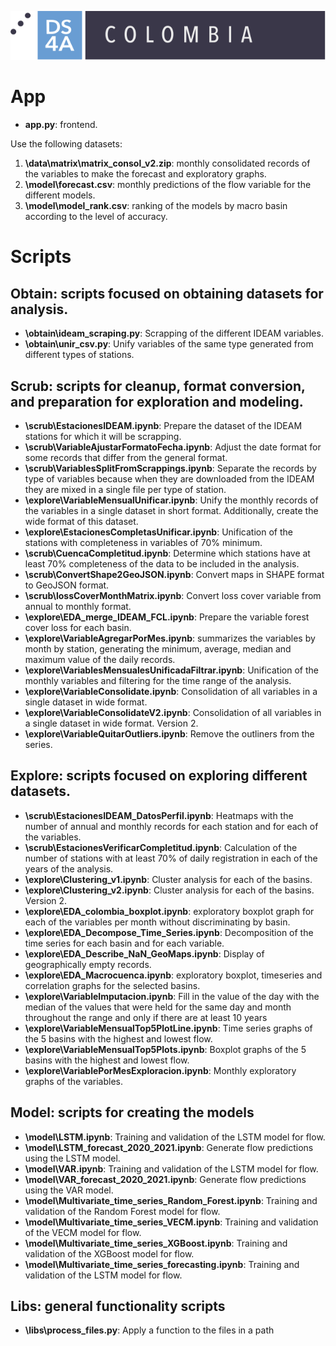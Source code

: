 ![DS4A2020](/FrontEnd/assets/img/DS4A.svg)

# App
+ **app.py**: frontend.

Use the following datasets:
1. **\data\matrix\matrix_consol_v2.zip**: monthly consolidated records of the variables to make the forecast and exploratory graphs.
2. **\model\forecast.csv**: monthly predictions of the flow variable for the different models.
3. **\model\model_rank.csv**: ranking of the models by macro basin according to the level of accuracy.

# Scripts
## Obtain: scripts focused on obtaining datasets for analysis.
- **\obtain\ideam_scraping.py**: Scrapping of the different IDEAM variables.
- **\obtain\unir_csv.py**: Unify variables of the same type generated from different types of stations.

## Scrub: scripts for cleanup, format conversion, and preparation for exploration and modeling.
- **\scrub\EstacionesIDEAM.ipynb**: Prepare the dataset of the IDEAM stations for which it will be scrapping.
- **\scrub\VariableAjustarFormatoFecha.ipynb**: Adjust the date format for some records that differ from the general format.
- **\scrub\VariablesSplitFromScrappings.ipynb**: Separate the records by type of variables because when they are downloaded from the IDEAM they are mixed in a single file per type of station.
- **\explore\VariableMensualUnificar.ipynb**: Unify the monthly records of the variables in a single dataset in short format. Additionally, create the wide format of this dataset.
- **\explore\EstacionesCompletasUnificar.ipynb**: Unification of the stations with completeness in variables of 70% minimum.
- **\scrub\CuencaCompletitud.ipynb**: Determine which stations have at least 70% completeness of the data to be included in the analysis.
- **\scrub\ConvertShape2GeoJSON.ipynb**: Convert maps in SHAPE format to GeoJSON format.
- **\scrub\lossCoverMonthMatrix.ipynb**: Convert loss cover variable from annual to monthly format.
- **\explore\EDA_merge_IDEAM_FCL.ipynb**: Prepare the variable forest cover loss for each basin.
- **\explore\VariableAgregarPorMes.ipynb**: summarizes the variables by month by station, generating the minimum, average, median and maximum value of the daily records.
- **\explore\VariablesMensualesUnificadaFiltrar.ipynb**: Unification of the monthly variables and filtering for the time range of the analysis.
- **\explore\VariableConsolidate.ipynb**: Consolidation of all variables in a single dataset in wide format.
- **\explore\VariableConsolidateV2.ipynb**: Consolidation of all variables in a single dataset in wide format. Version 2.
- **\explore\VariableQuitarOutliers.ipynb**: Remove the outliners from the series.

## Explore: scripts focused on exploring different datasets.
- **\scrub\EstacionesIDEAM_DatosPerfil.ipynb**: Heatmaps with the number of annual and monthly records for each station and for each of the variables.
- **\scrub\EstacionesVerificarCompletitud.ipynb**: Calculation of the number of stations with at least 70% of daily registration in each of the years of the analysis.
- **\explore\Clustering_v1.ipynb**: Cluster analysis for each of the basins.
- **\explore\Clustering_v2.ipynb**: Cluster analysis for each of the basins. Version 2.
- **\explore\EDA_colombia_boxplot.ipynb**: exploratory boxplot graph for each of the variables per month without discriminating by basin.
- **\explore\EDA_Decompose_Time_Series.ipynb**: Decomposition of the time series for each basin and for each variable.
- **\explore\EDA_Describe_NaN_GeoMaps.ipynb**: Display of geographically empty records.
- **\explore\EDA_Macrocuenca.ipynb**: exploratory boxplot, timeseries and correlation graphs for the selected basins.
- **\explore\VariableImputacion.ipynb**: Fill in the value of the day with the median of the values ​​that were held for the same day and month throughout the range and only if there are at least 10 years
- **\explore\VariableMensualTop5PlotLine.ipynb**: Time series graphs of the 5 basins with the highest and lowest flow.
- **\explore\VariableMensualTop5Plots.ipynb**: Boxplot graphs of the 5 basins with the highest and lowest flow.
- **\explore\VariablePorMesExploracion.ipynb**:  Monthly exploratory graphs of the variables.

## Model: scripts for creating the models
- **\model\LSTM.ipynb**: Training and validation of the LSTM model for flow.
- **\model\LSTM_forecast_2020_2021.ipynb**: Generate flow predictions using the LSTM model.
- **\model\VAR.ipynb**: Training and validation of the LSTM model for flow.
- **\model\VAR_forecast_2020_2021.ipynb**: Generate flow predictions using the VAR model.
- **\model\Multivariate_time_series_Random_Forest.ipynb**: Training and validation of the Random Forest model for flow.
- **\model\Multivariate_time_series_VECM.ipynb**: Training and validation of the VECM model for flow.
- **\model\Multivariate_time_series_XGBoost.ipynb**: Training and validation of the XGBoost model for flow.
- **\model\Multivariate_time_series_forecasting.ipynb**: Training and validation of the LSTM model for flow.

## Libs: general functionality scripts
- **\libs\process_files.py**: Apply a function to the files in a path

